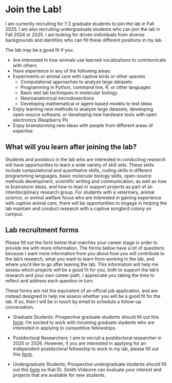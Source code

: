 # Join the Lab!

I am currently recruiting for 1-2 graduate students to join the lab in Fall 2025. I am also recruiting undergraduate students who can join the lab in Fall 2024 or 2025. I am looking for driven individuals from diverse backgrounds and identities who can fill these different positions in my lab.

The lab may be a good fit if you:

- Are interested in how animals use learned vocalizations to communicate with others
- Have experience in any of the following areas:
- Experiments or animal care with captive birds or other species
  - Computational approaches to analyze large datasets
  - Programming in Python, command line, R, or other languages
  - Basic wet lab techniques in molecular biology
  - Neuroanatomical microdissections
  - Developing mathematical or agent-based models to test ideas
- Enjoy learning new methods to analyze large datasets, developing open-source software, or developing new hardware tools with open electronics (Raspberry Pi)
- Enjoy brainstorming new ideas with people from different areas of expertise

## What will you learn after joining the lab?

Students and postdocs in the lab who are interested in conducting research will have opportunities to learn a wide variety of skill sets. These skills include computational and quantitative skills, coding skills in different programming languages, basic molecular biology skills, open-source methods development, scientific writing and communication, as well as how to brainstorm ideas, and how to lead or support projects as part of an interdisciplinary research group. For students with a veterinary, animal science, or animal welfare focus who are interested in gaining experience with captive animal care, there will be opportunities to engage in helping the lab maintain and conduct research with a captive songbird colony on campus.

## Lab recruitment forms

Please fill out the form below that matches your career stage in order to provide me with more information. The forms below have a lot of questions because I want more information from you about how you will contribute to the lab’s research, what you want to learn from working in the lab, and where you’d like to go after leaving the lab. This information will help me assess which projects will be a good fit for you, both to support the lab’s research and your own career path. I appreciate you taking the time to reflect and address each question in turn.

These forms are not the equivalent of an official job application, and are instead designed to help me assess whether you will be a good fit for the lab. If so, then I will be in touch by email to schedule a follow-up conversation.

- Graduate Students: Prospective graduate students should fill out this [form](https://docs.google.com/forms/d/e/1FAIpQLScmgjFPe7GDSIPEpwFFuOgPnFHcyeJmLi1B3qTgQe1ZI_-CEg/viewform?usp=sf_link). I’m excited to work with incoming graduate students who are interested in applying to competitive fellowships.
 
- Postdoctoral Researchers: I aim to recruit a postdoctoral researcher in 2025 or 2026. However, if you are interested in applying for an independent postdoctoral fellowship to work in my lab, please fill out this [form](https://docs.google.com/forms/d/e/1FAIpQLSdgjG2ddw_2uj-cRzWo-k1hnV1xx8i_A-EZYY9RAmT7Cibwkw/viewform?usp=sf_link).

- Undergraduate Students: Prospective undergraduate students should fill out this [form](https://docs.google.com/forms/d/e/1FAIpQLSelA-QDQE3f5-b8pZqnydE78nUmxblld3r6TchTpP7EkxufYw/viewform?usp=sf_link) so that Dr. Smith-Vidaurre can evaluate your interest and projects that are available for new students.
